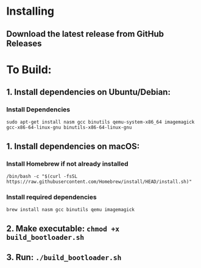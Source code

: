 # Installing
## Download the latest release from GitHub Releases

# To Build:
## 1. Install dependencies on Ubuntu/Debian:
### Install Dependencies
`sudo apt-get install nasm gcc binutils qemu-system-x86_64 imagemagick gcc-x86-64-linux-gnu binutils-x86-64-linux-gnu`
## 1. Install dependencies on macOS:
### Install Homebrew if not already installed
`/bin/bash -c "$(curl -fsSL https://raw.githubusercontent.com/Homebrew/install/HEAD/install.sh)"`
###    Install required dependencies
`brew install nasm gcc binutils qemu imagemagick`
## 2. Make executable: `chmod +x build_bootloader.sh`
## 3. Run: `./build_bootloader.sh`
